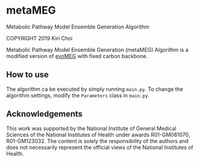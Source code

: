 # metaMEG

Metabolic Pathway Model Ensemble Generation Algorithm

COPYRIGHT 2019 Kiri Choi

Metabolic Pathway Model Ensemble Generation (metaMEG) Algorithm is a modified version of [evoMEG](https://github.com/kirichoi/CCR) with fixed carbon backbone. 

## How to use

The algorithm ca be executed by simply running `main.py`. To change the algorithm settings, modify the `Parameters` class in `main.py`.

## Acknowledgements

This work was supported by the National Institute of General Medical Sciences of the National Institutes of Health under awards R01-GM081070, R01-GM123032. The content is solely the responsibility of the authors and does not necessarily represent the official views of the National Institutes of Health.